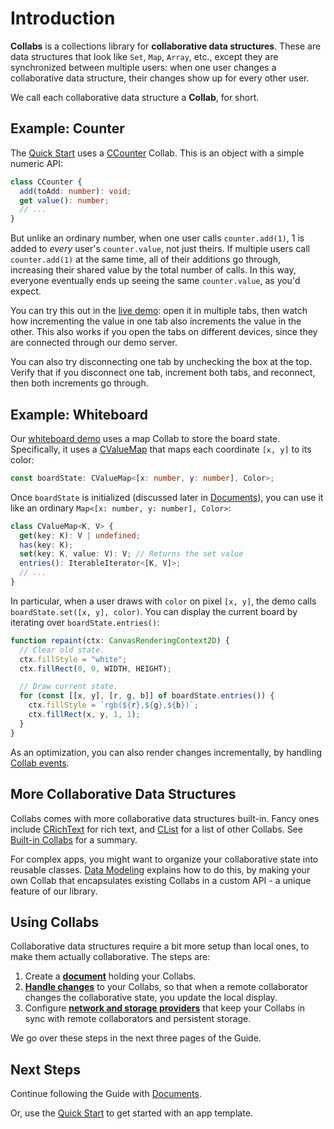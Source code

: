 # Introduction

**Collabs** is a collections library for **collaborative data structures**. These are data structures that look like `Set`, `Map`, `Array`, etc., except they are synchronized between multiple users: when one user changes a collaborative data structure, their changes show up for every other user.

We call each collaborative data structure a **Collab**, for short.

## Example: Counter

The [Quick Start](../quick_start.html) uses a [CCounter](../api/collabs/classes/CCounter.html) Collab. This is an object with a simple numeric API:

```ts
class CCounter {
  add(toAdd: number): void;
  get value(): number;
  // ...
}
```

But unlike an ordinary number, when one user calls `counter.add(1)`, 1 is added to _every_ user's `counter.value`, not just theirs. If multiple users call `counter.add(1)` at the same time, all of their additions go through, increasing their shared value by the total number of calls. In this way, everyone eventually ends up seeing the same `counter.value`, as you'd expect.

You can try this out in the [live demo](https://collabs-demos.herokuapp.com/counter/): open it in multiple tabs, then watch how incrementing the value in one tab also increments the value in the other. This also works if you open the tabs on different devices, since they are connected through our demo server.

You can also try disconnecting one tab by unchecking the box at the top. Verify that if you disconnect one tab, increment both tabs, and reconnect, then both increments go through.

## Example: Whiteboard

Our [whiteboard demo](https://collabs-demos.herokuapp.com/whiteboard/) uses a map Collab to store the board state. Specifically, it uses a [CValueMap](../api/collabs/classes/CValueMap.html) that maps each coordinate `[x, y]` to its color:

```ts
const boardState: CValueMap<[x: number, y: number], Color>;
```

Once `boardState` is initialized (discussed later in [Documents](./documents.html#using-cruntime)), you can use it like an ordinary `Map<[x: number, y: number], Color>`:

```ts
class CValueMap<K, V> {
  get(key: K): V | undefined;
  has(key: K);
  set(key: K, value: V): V; // Returns the set value
  entries(): IterableIterator<[K, V]>;
  // ...
}
```

In particular, when a user draws with `color` on pixel `[x, y]`, the demo calls `boardState.set([x, y], color)`. You can display the current board by iterating over `boardState.entries()`:

```ts
function repaint(ctx: CanvasRenderingContext2D) {
  // Clear old state.
  ctx.fillStyle = "white";
  ctx.fillRect(0, 0, WIDTH, HEIGHT);

  // Draw current state.
  for (const [[x, y], [r, g, b]] of boardState.entries()) {
    ctx.fillStyle = `rgb(${r},${g},${b})`;
    ctx.fillRect(x, y, 1, 1);
  }
}
```

As an optimization, you can also render changes incrementally, by handling [Collab events](./handling_changes.html#collab-events).

## More Collaborative Data Structures

Collabs comes with more collaborative data structures built-in. Fancy ones include [CRichText](../api/collabs/classes/CRichText.html) for rich text, and [CList](../api/collabs/classes/CList.html) for a list of other Collabs. See [Built-in Collabs](./built_in_collabs.html) for a summary.

For complex apps, you might want to organize your collaborative state into reusable classes. [Data Modeling](./data_modeling.html) explains how to do this, by making your own Collab that encapsulates existing Collabs in a custom API - a unique feature of our library.

## Using Collabs

Collaborative data structures require a bit more setup than local ones, to make them actually collaborative. The steps are:

1. Create a [**document**](./documents.html) holding your Collabs.
2. [**Handle changes**](./handling_changes.html) to your Collabs, so that when a remote collaborator changes the collaborative state, you update the local display.
3. Configure [**network and storage providers**](./providers.html) that keep your Collabs in sync with remote collaborators and persistent storage.

We go over these steps in the next three pages of the Guide.

## Next Steps

Continue following the Guide with [Documents](./documents.html).

Or, use the [Quick Start](../quick_start.html) to get started with an app template.
